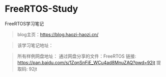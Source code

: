 # FreeRTOS-Study
FreeRTOS学习笔记
> blog主页：https://blog.haozi-haozi.cn/

> 该学习笔记地址：

> 所有样例网盘地址：
> 通过网盘分享的文件：FreeRTOS
> 链接: https://pan.baidu.com/s/1ZqnSnFiE_WCu4ad8MnuZAQ?pwd=92jt 提取码: 92jt
